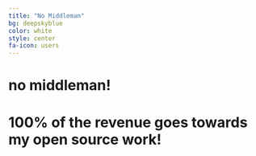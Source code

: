 ```yaml
---
title: "No Middleman"
bg: deepskyblue
color: white
style: center
fa-icon: users
---
```


# no middleman!
# 100% of the revenue goes towards my open source work!
